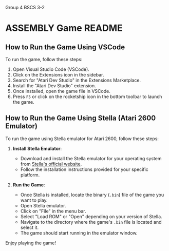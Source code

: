 Group 4 BSCS 3-2 

# ASSEMBLY Game README

## How to Run the Game Using VSCode

To run the game, follow these steps:

1. Open Visual Studio Code (VSCode).
2. Click on the Extensions icon in the sidebar.
3. Search for "Atari Dev Studio" in the Extensions Marketplace.
4. Install the "Atari Dev Studio" extension.
5. Once installed, open the game file in VSCode.
6. Press `F5` or click on the rocketship icon in the bottom toolbar to launch the game.

## How to Run the Game Using Stella (Atari 2600 Emulator) 

To run the game using Stella emulator for Atari 2600, follow these steps:

1. **Install Stella Emulator**:
   - Download and install the Stella emulator for your operating system from [Stella's official website](https://stella-emu.github.io/downloads.html).
   - Follow the installation instructions provided for your specific platform.

2. **Run the Game**:
   - Once Stella is installed, locate the binary (`.bin`) file of the game you want to play.
   - Open Stella emulator.
   - Click on "File" in the menu bar.
   - Select "Load ROM" or "Open" depending on your version of Stella.
   - Navigate to the directory where the game's `.bin` file is located and select it.
   - The game should start running in the emulator window.

Enjoy playing the game!



